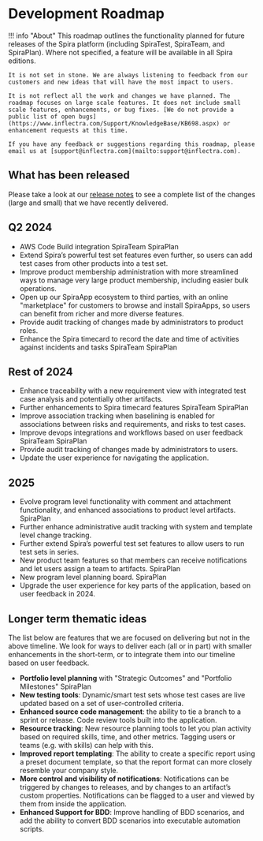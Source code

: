 # Development Roadmap

!!! info "About"
    This roadmap outlines the functionality planned for future releases of the Spira platform (including SpiraTest, SpiraTeam, and SpiraPlan). Where not specified, a feature will be available in all Spira editions.
    
    It is not set in stone. We are always listening to feedback from our customers and new ideas that will have the most impact to users.

    It is not reflect all the work and changes we have planned. The roadmap focuses on large scale features. It does not include small scale features, enhancements, or bug fixes. [We do not provide a public list of open bugs](https://www.inflectra.com/Support/KnowledgeBase/KB698.aspx) or enhancement requests at this time.
    
    If you have any feedback or suggestions regarding this roadmap, please email us at [support@inflectra.com](mailto:support@inflectra.com).

## What has been released
Please take a look at our [release notes](release-notes-v7.md) to see a complete list of the changes (large and small) that we have recently delivered.

## Q2 2024
- AWS Code Build integration <span class="pill">SpiraTeam</span> <span class="pill">SpiraPlan</span>
- Extend Spira’s powerful test set features even further, so users can add test cases from other products into a test set.
- Improve product membership administration with more streamlined ways to manage very large product membership, including easier bulk operations.
- Open up our SpiraApp ecosystem to third parties, with an online "marketplace" for customers to browse and install SpiraApps, so users can benefit from richer and more diverse features.
- Provide audit tracking of changes made by administrators to product roles.
- Enhance the Spira timecard to record the date and time of activities against incidents and tasks <span class="pill">SpiraTeam</span> <span class="pill">SpiraPlan</span>

## Rest of 2024
- Enhance traceability with a new requirement view with integrated test case analysis and potentially other artifacts.
- Further enhancements to Spira timecard features <span class="pill">SpiraTeam</span> <span class="pill">SpiraPlan</span>
- Improve association tracking when baselining is enabled for associations between risks and requirements, and risks to test cases. 
- Improve devops integrations and workflows based on user feedback <span class="pill">SpiraTeam</span> <span class="pill">SpiraPlan</span>
- Provide audit tracking of changes made by administrators to users.
- Update the user experience for navigating the application.

## 2025
- Evolve program level functionality with comment and attachment functionality, and enhanced associations to product level artifacts. <span class="pill">SpiraPlan</span>
- Further enhance administrative audit tracking with system and template level change tracking.
- Further extend Spira’s powerful test set features to allow users to run test sets in series.
- New product team features so that members can receive notifications and let users assign a team to artifacts. <span class="pill">SpiraPlan</span>
- New program level planning board. <span class="pill">SpiraPlan</span>
- Upgrade the user experience for key parts of the application, based on user feedback in 2024.


## Longer term thematic ideas
The list below are features that we are focused on delivering but not in the above timeline. We look for ways to deliver each (all or in part) with smaller enhancements in the short-term, or to integrate them into our timeline based on user feedback.

- **Portfolio level planning** with "Strategic Outcomes" and "Portfolio Milestones" <span class="pill">SpiraPlan</span>
- **New testing tools**: Dynamic/smart test sets whose test cases are live updated based on a set of user-controlled criteria.
- **Enhanced source code management**: the ability to tie a branch to a sprint or release. Code review tools built into the application.
- **Resource tracking**: New resource planning tools to let you plan activity based on required skills, time, and other metrics. Tagging users or teams (e.g. with skills) can help with this.
- **Improved report templating**: The ability to create a specific report using a preset document template, so that the report format can more closely resemble your company style.
- **More control and visibility of notifications**: Notifications can be triggered by changes to releases, and by changes to an artifact’s custom properties. Notifications can be flagged to a user and viewed by them from inside the application.
- **Enhanced Support for BDD**: Improve handling of BDD scenarios, and add the ability to convert BDD scenarios into executable automation scripts.